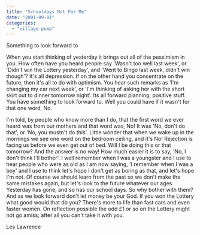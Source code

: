 ```yaml
---
title: "Schooldays Not For Me"
date: "2001-09-01"
categories: 
  - "village-pump"
---
```


Something to look forward to

When you start thinking of yesterday it brings out all of the pessimism in you. How often have you heard people say 'Wasn't too well last week', or 'Didn't win the Lottery yesterday', and 'Went to Bingo last week, didn't win though'? It's all depression. If on the other hand you concentrate on the future, then it's all to do with optimism. You hear such remarks as 'I'm changing my car next week', or 'I'm thinking of asking her with the short skirt out to dinner tomorrow night'. Its all forward planning; positive stuff. You have something to look forward to. Well you could have if it wasn't for that one word, No.

I'm told, by people who know more than I do, that the first word we ever heard was from our mothers and that word was, No! It was 'No, don't do that', or 'No, you mustn't do this'. Little wonder that when we wake up in the mornings we see one word on the bedroom ceiling, and it's No! Rejection is facing us before we even get out of bed. Will I be doing this or that tomorrow? And the answer is no way! How much easier it is to say, 'No, I don't think I'll bother'. I well remember when I was a youngster and I use to hear people who were as old as I am now saying, 'I remember when I was a boy' and I use to think let's hope I don't get as boring as that, and let's hope I'm not. Of course we should learn from the past so we don't make the same mistakes again, but let's look to the future whatever our ages. Yesterday has gone, and so has our school days. So why bother with them? And as we look forward don't let money be your God. If you won the Lottery what good would that do you? There's more to life than fast cars and even faster women. On reflection possible the odd £1 or so on the Lottery might not go amiss; after all you can't take it with you.

Les Lawrence
